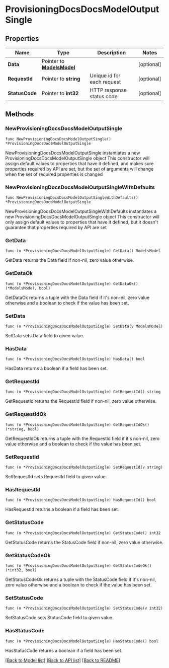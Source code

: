 # ProvisioningDocsDocsModelOutputSingle

## Properties

Name | Type | Description | Notes
------------ | ------------- | ------------- | -------------
**Data** | Pointer to [**ModelsModel**](ModelsModel.md) |  | [optional] 
**RequestId** | Pointer to **string** | Unique id for each request | [optional] 
**StatusCode** | Pointer to **int32** | HTTP response status code | [optional] 

## Methods

### NewProvisioningDocsDocsModelOutputSingle

`func NewProvisioningDocsDocsModelOutputSingle() *ProvisioningDocsDocsModelOutputSingle`

NewProvisioningDocsDocsModelOutputSingle instantiates a new ProvisioningDocsDocsModelOutputSingle object
This constructor will assign default values to properties that have it defined,
and makes sure properties required by API are set, but the set of arguments
will change when the set of required properties is changed

### NewProvisioningDocsDocsModelOutputSingleWithDefaults

`func NewProvisioningDocsDocsModelOutputSingleWithDefaults() *ProvisioningDocsDocsModelOutputSingle`

NewProvisioningDocsDocsModelOutputSingleWithDefaults instantiates a new ProvisioningDocsDocsModelOutputSingle object
This constructor will only assign default values to properties that have it defined,
but it doesn't guarantee that properties required by API are set

### GetData

`func (o *ProvisioningDocsDocsModelOutputSingle) GetData() ModelsModel`

GetData returns the Data field if non-nil, zero value otherwise.

### GetDataOk

`func (o *ProvisioningDocsDocsModelOutputSingle) GetDataOk() (*ModelsModel, bool)`

GetDataOk returns a tuple with the Data field if it's non-nil, zero value otherwise
and a boolean to check if the value has been set.

### SetData

`func (o *ProvisioningDocsDocsModelOutputSingle) SetData(v ModelsModel)`

SetData sets Data field to given value.

### HasData

`func (o *ProvisioningDocsDocsModelOutputSingle) HasData() bool`

HasData returns a boolean if a field has been set.

### GetRequestId

`func (o *ProvisioningDocsDocsModelOutputSingle) GetRequestId() string`

GetRequestId returns the RequestId field if non-nil, zero value otherwise.

### GetRequestIdOk

`func (o *ProvisioningDocsDocsModelOutputSingle) GetRequestIdOk() (*string, bool)`

GetRequestIdOk returns a tuple with the RequestId field if it's non-nil, zero value otherwise
and a boolean to check if the value has been set.

### SetRequestId

`func (o *ProvisioningDocsDocsModelOutputSingle) SetRequestId(v string)`

SetRequestId sets RequestId field to given value.

### HasRequestId

`func (o *ProvisioningDocsDocsModelOutputSingle) HasRequestId() bool`

HasRequestId returns a boolean if a field has been set.

### GetStatusCode

`func (o *ProvisioningDocsDocsModelOutputSingle) GetStatusCode() int32`

GetStatusCode returns the StatusCode field if non-nil, zero value otherwise.

### GetStatusCodeOk

`func (o *ProvisioningDocsDocsModelOutputSingle) GetStatusCodeOk() (*int32, bool)`

GetStatusCodeOk returns a tuple with the StatusCode field if it's non-nil, zero value otherwise
and a boolean to check if the value has been set.

### SetStatusCode

`func (o *ProvisioningDocsDocsModelOutputSingle) SetStatusCode(v int32)`

SetStatusCode sets StatusCode field to given value.

### HasStatusCode

`func (o *ProvisioningDocsDocsModelOutputSingle) HasStatusCode() bool`

HasStatusCode returns a boolean if a field has been set.


[[Back to Model list]](../README.md#documentation-for-models) [[Back to API list]](../README.md#documentation-for-api-endpoints) [[Back to README]](../README.md)


